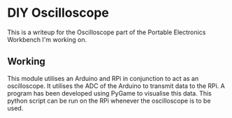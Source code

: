 # DIY Oscilloscope 
  This is a writeup for the Oscilloscope part of the Portable Electronics Workbench I'm working on.

## Working
  This module utilises an Arduino and RPi in conjunction to act as an oscilloscope. It utilises the ADC of the Arduino to transmit data to the RPi. A program has been developed using PyGame to visualise this data. This python script can be run on the RPi whenever the oscilloscope is to be used. 
  
  
  
